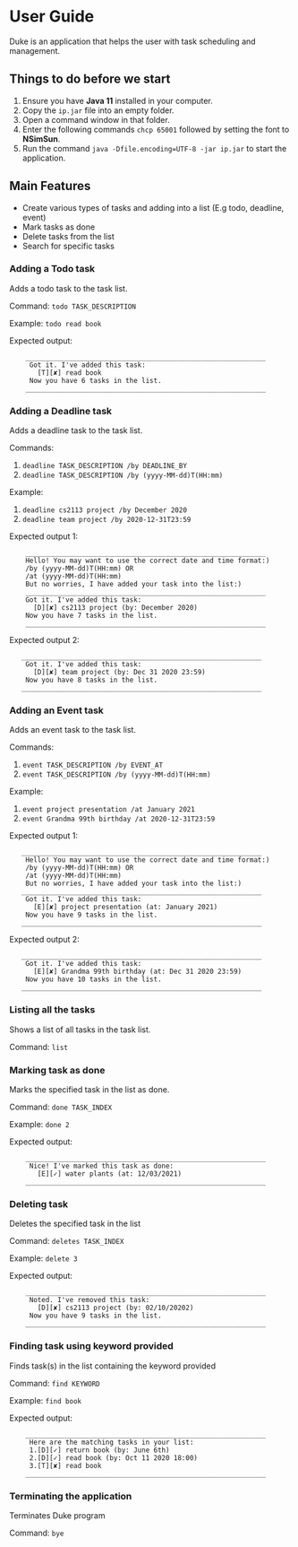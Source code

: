 # User Guide
Duke is an application that helps the user with task scheduling and management.

## Things to do before we start
1. Ensure you have **Java 11** installed in your computer.
2. Copy the `ip.jar` file into an empty folder.
3. Open a command window in that folder.
4. Enter the following commands `chcp 65001` followed by setting the font to **NSimSun**.
5. Run the command `java -Dfile.encoding=UTF-8 -jar ip.jar` to start the application.

## Main Features 
* Create various types of tasks and adding into a list (E.g todo, deadline, event)
* Mark tasks as done
* Delete tasks from the list
* Search for specific tasks

### Adding a Todo task
Adds a todo task to the task list.

Command: `todo TASK_DESCRIPTION`

Example: `todo read book`

Expected output:
```
    ____________________________________________________________
     Got it. I've added this task:
       [T][✘] read book
     Now you have 6 tasks in the list.
    ____________________________________________________________
```


    
### Adding a Deadline task
Adds a deadline task to the task list.

Commands: 
1. `deadline TASK_DESCRIPTION /by DEADLINE_BY`
2. `deadline TASK_DESCRIPTION /by (yyyy-MM-dd)T(HH:mm)`

Example:
1. `deadline cs2113 project /by December 2020`
2. `deadline team project /by 2020-12-31T23:59`

Expected output 1:
```     
    ____________________________________________________________
    Hello! You may want to use the correct date and time format:)
    /by (yyyy-MM-dd)T(HH:mm) OR
    /at (yyyy-MM-dd)T(HH:mm)
    But no worries, I have added your task into the list:)
    ____________________________________________________________
    Got it. I've added this task:
      [D][✘] cs2113 project (by: December 2020)
    Now you have 7 tasks in the list.
    ____________________________________________________________
```
       
Expected output 2:    
```
   ____________________________________________________________
    Got it. I've added this task:
      [D][✘] team project (by: Dec 31 2020 23:59)
    Now you have 8 tasks in the list.
   ____________________________________________________________
```
        
### Adding an Event task
Adds an event task to the task list.

Commands: 
1. `event TASK_DESCRIPTION /by EVENT_AT`
2. `event TASK_DESCRIPTION /by (yyyy-MM-dd)T(HH:mm)`

Example:
1. `event project presentation /at January 2021`
2. `event Grandma 99th birthday /at 2020-12-31T23:59`

Expected output 1:     
```
   ____________________________________________________________
    Hello! You may want to use the correct date and time format:)
    /by (yyyy-MM-dd)T(HH:mm) OR
    /at (yyyy-MM-dd)T(HH:mm)
    But no worries, I have added your task into the list:)
   ____________________________________________________________
    Got it. I've added this task:
      [E][✘] project presentation (at: January 2021)
    Now you have 9 tasks in the list.
   ____________________________________________________________
```
       
Expected output 2:
```
   ____________________________________________________________
    Got it. I've added this task:
      [E][✘] Grandma 99th birthday (at: Dec 31 2020 23:59)
    Now you have 10 tasks in the list.
   ____________________________________________________________
```


         
### Listing all the tasks
Shows a list of all tasks in the task list.

Command: `list`


### Marking task as done
Marks the specified task in the list as done.

Command: `done TASK_INDEX`

Example: `done 2`

Expected output: 
```
    ____________________________________________________________
     Nice! I've marked this task as done:
       [E][✓] water plants (at: 12/03/2021)
    ____________________________________________________________
```

### Deleting task
Deletes the specified task in the list

Command: `deletes TASK_INDEX`

Example: `delete 3`

Expected output: 
```
    ____________________________________________________________
     Noted. I've removed this task:
       [D][✘] cs2113 project (by: 02/10/20202)
     Now you have 9 tasks in the list.
    ____________________________________________________________
```

### Finding task using keyword provided
Finds task(s) in the list containing the keyword provided

Command: `find KEYWORD`

Example: `find book`

Expected output:
```
    ____________________________________________________________
     Here are the matching tasks in your list:
     1.[D][✓] return book (by: June 6th)
     2.[D][✓] read book (by: Oct 11 2020 18:00)
     3.[T][✘] read book
    ____________________________________________________________
```

### Terminating the application
Terminates Duke program

Command: `bye`



